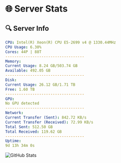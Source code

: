 # 🌐 Server Stats
## 🔍 Server Info
```yaml
CPU: Intel(R) Xeon(R) CPU E5-2699 v4 @ 1330.44MHz
CPU Usage: 6.30%
Cores: 44P | 88T
-----------------------------------
Memory:
Current Usage: 8.24 GB/503.74 GB
Available: 492.05 GB
-----------------------------------
Disk:
Current Usage: 26.12 GB/1.71 TB
Free: 1.60 TB
-----------------------------------
GPU:
No GPU detected
-----------------------------------
Network:
Current Transfer (Sent): 842.72 KB/s
Current Transfer (Received): 72.99 KB/s
Total Sent: 512.50 GB
Total Received: 119.62 GB
-----------------------------------
Uptime:
9d 13h 34m 0s
```
![GitHub Stats](https://img.shields.io/badge/Updated-2025-04-29_06:42:48-blue)